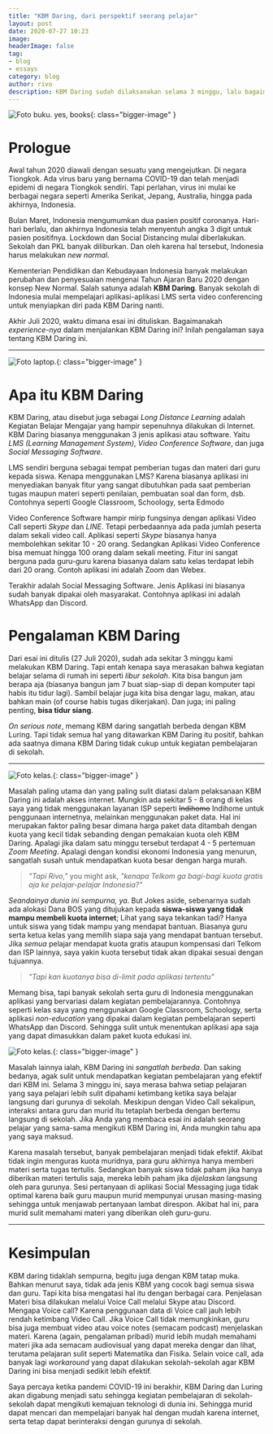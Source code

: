 ```yaml
---
title: "KBM Daring, dari perspektif seorang pelajar"
layout: post
date: 2020-07-27 10:23
image: 
headerImage: false
tag:
- blog
- essays
category: blog
author: rivo
description: KBM Daring sudah dilaksanakan selama 3 minggu, lalu bagaimanakah rasanya belajar online?
---
```

![Foto buku. yes, books](https://images.unsplash.com/photo-1457369804613-52c61a468e7d?ixlib=rb-1.2.1&auto=format&fit=crop&w=1350&q=80){: class="bigger-image" }

# Prologue
Awal tahun 2020 diawali dengan sesuatu yang mengejutkan. Di negara Tiongkok. Ada virus baru yang bernama COVID-19 dan telah menjadi epidemi di negara Tiongkok sendiri. Tapi perlahan, virus ini mulai ke berbagai negara seperti Amerika Serikat, Jepang, Australia, hingga pada akhirnya, Indonesia.

Bulan Maret, Indonesia mengumumkan dua pasien positif coronanya. Hari-hari berlalu, dan akhirnya Indonesia telah menyentuh angka 3 digit untuk pasien positifnya. Lockdown dan Social Distancing mulai diberlakukan. Sekolah dan PKL banyak diliburkan. Dan oleh karena hal tersebut, Indonesia harus melakukan *new normal*.

Kementerian Pendidikan dan Kebudayaan Indonesia banyak melakukan perubahan dan penyesuaian mengenai Tahun Ajaran Baru 2020 dengan konsep New Normal. Salah satunya adalah **KBM Daring**. Banyak sekolah di Indonesia mulai mempelajari aplikasi-aplikasi LMS serta video conferencing untuk menyiapkan diri pada KBM Daring nanti.

Akhir Juli 2020, waktu dimana esai ini dituliskan. Bagaimanakah *experience-nya* dalam menjalankan KBM Daring ini? Inilah pengalaman saya tentang KBM Daring ini.

---

![Foto laptop.](https://images.unsplash.com/photo-1486312338219-ce68d2c6f44d?ixlib=rb-1.2.1&ixid=eyJhcHBfaWQiOjEyMDd9&auto=format&fit=crop&w=1352&q=80){: class="bigger-image" }

# Apa itu KBM Daring 

KBM Daring, atau disebut juga sebagai *Long Distance Learning* adalah Kegiatan Belajar Mengajar yang hampir sepenuhnya dilakukan di Internet. KBM Daring biasanya menggunakan 3 jenis aplikasi atau software. Yaitu *LMS (Learning Management System)*, *Video Conference Software*, dan juga *Social Messaging Software*.

LMS sendiri berguna sebagai tempat pemberian tugas dan materi dari guru kepada siswa. Kenapa menggunakan LMS? Karena biasanya aplikasi ini menyediakan banyak fitur yang sangat dibutuhkan pada saat pemberian tugas maupun materi seperti penilaian, pembuatan soal dan form, dsb. Contohnya seperti Google Classroom, Schoology, serta Edmodo

Video Conference Software hampir mirip fungsinya dengan aplikasi Video Call seperti *Skype* dan *LINE*. Tetapi perbedaannya ada pada jumlah peserta dalam sekali video call. Aplikasi seperti *Skype* biasanya hanya membolehkan sekitar 10 - 20 orang. Sedangkan Aplikasi Video Conference bisa memuat hingga 100 orang dalam sekali meeting. Fitur ini sangat berguna pada guru-guru karena biasanya dalam satu kelas terdapat lebih dari 20 orang. Contoh aplikasi ini adalah Zoom dan Webex.

Terakhir adalah Social Messaging Software. Jenis Aplikasi ini biasanya sudah banyak dipakai oleh masyarakat. Contohnya aplikasi ini adalah WhatsApp dan Discord.

# Pengalaman KBM Daring
Dari esai ini ditulis (27 Juli 2020), sudah ada sekitar 3 minggu kami melakukan KBM Daring. Tapi entah kenapa saya merasakan bahwa kegiatan belajar selama di rumah ini seperti *libur sekolah*. Kita bisa bangun jam berapa aja (biasanya bangun jam 7 buat siap-siap di depan komputer tapi habis itu tidur lagi). Sambil belajar juga kita bisa dengar lagu, makan, atau bahkan main (of course habis tugas dikerjakan). Dan juga; ini paling penting, **bisa tidur siang**. 

*On serious note*, memang KBM daring sangatlah berbeda dengan KBM Luring. Tapi tidak semua hal yang ditawarkan KBM Daring itu positif, bahkan ada saatnya dimana KBM Daring tidak cukup untuk kegiatan pembelajaran di sekolah.

---

![Foto kelas.](https://images.unsplash.com/photo-1510531704581-5b2870972060?ixlib=rb-1.2.1&ixid=eyJhcHBfaWQiOjEyMDd9&auto=format&fit=crop&w=1352&q=80){: class="bigger-image" }

Masalah paling utama dan yang paling sulit diatasi dalam pelaksanaan KBM Daring ini adalah akses internet. Mungkin ada sekitar 5 - 8 orang di kelas saya yang tidak menggunakan layanan ISP seperti ~~Indihomo~~ Indihome untuk penggunaan internetnya, melainkan menggunakan paket data. Hal ini merupakan faktor paling besar dimana harga paket data ditambah dengan kuota yang kecil tidak sebanding dengan pemakaian kuota oleh KBM Daring. Apalagi jika dalam satu minggu tersebut terdapat 4 - 5 pertemuan *Zoom Meeting*. Apalagi dengan kondisi ekonomi Indonesia yang menurun, sangatlah susah untuk mendapatkan kuota besar dengan harga murah.

> *"Tapi Rivo,"* you might ask, *"kenapa Telkom ga bagi-bagi kuota gratis aja ke pelajar-pelajar Indonesia?"*

*Seandainya dunia ini sempurna, ya*. But Jokes aside, sebenarnya sudah ada alokasi Dana BOS yang ditujukan kepada **siswa-siswa yang tidak mampu membeli kuota internet**; Lihat yang  saya tekankan tadi? Hanya untuk siswa yang tidak mampu yang mendapat bantuan. Biasanya guru serta ketua kelas yang memilih siapa saja yang mendapat bantuan tersebut. Jika *semua* pelajar mendapat kuota gratis ataupun kompensasi dari Telkom dan ISP lainnya, saya yakin kuota tersebut tidak akan dipakai sesuai dengan tujuannya. 

> *"Tapi kan kuotanya bisa di-*limit* pada aplikasi tertentu"*

Memang bisa, tapi banyak sekolah serta guru di Indonesia menggunakan aplikasi yang bervariasi dalam kegiatan pembelajarannya. Contohnya seperti kelas saya yang menggunakan Google Classroom, Schoology, serta aplikasi *non-education* yang dipakai dalam kegiatan pembelajaran seperti WhatsApp dan Discord. Sehingga sulit untuk menentukan aplikasi apa saja yang dapat dimasukkan dalam paket kuota edukasi ini.

![Foto kelas.](https://images.unsplash.com/photo-1501504905252-473c47e087f8?ixlib=rb-1.2.1&ixid=eyJhcHBfaWQiOjEyMDd9&auto=format&fit=crop&w=1267&q=80){: class="bigger-image" }

Masalah lainnya ialah, KBM Daring ini *sangatlah berbeda*. Dan saking bedanya, agak sulit untuk mendapatkan kegiatan pembelajaran yang efektif dari KBM ini. Selama 3 minggu ini, saya merasa bahwa setiap pelajaran yang saya pelajari lebih sulit dipahami ketimbang ketika saya belajar langsung dari gurunya di sekolah. Meskipun dengan Video Call sekalipun, interaksi antara guru dan murid itu tetaplah berbeda dengan bertemu langsung di sekolah. Jika Anda yang membaca esai ini adalah seorang pelajar yang sama-sama mengikuti KBM Daring ini, Anda mungkin tahu apa yang saya maksud. 

Karena masalah tersebut, banyak pembelajaran menjadi tidak efektif. Akibat tidak ingin menguras kuota muridnya, para guru akhirnya hanya memberi materi serta tugas tertulis. Sedangkan banyak siswa tidak paham jika hanya diberikan materi tertulis saja, mereka lebih paham jika *dijelaskan* langsung oleh para gurunya. Sesi pertanyaan di aplikasi Social Messaging juga tidak optimal karena baik guru maupun murid mempunyai urusan masing-masing sehingga untuk menjawab pertanyaan lambat direspon. Akibat hal ini, para murid sulit memahami materi yang diberikan oleh guru-guru.

--- 
# Kesimpulan
KBM daring tidaklah sempurna, begitu juga dengan KBM tatap muka. Bahkan menurut saya, tidak ada jenis KBM yang cocok bagi semua siswa dan guru. Tapi kita bisa mengatasi hal itu dengan berbagai cara. Penjelasan Materi bisa dilakukan melalui Voice Call melalui Skype atau Discord. Mengapa Voice call? Karena penggunaan data di Voice call jauh lebih rendah ketimbang Video Call. Jika Voice Call tidak memungkinkan, guru bisa juga membuat video atau voice notes (semacam podcast) menjelaskan materi. Karena (again, pengalaman pribadi) murid lebih mudah memahami materi jika ada semacam audiovisual yang dapat mereka dengar dan lihat, terutama pelajaran sulit seperti Matematika dan Fisika. Selain voice call, ada banyak lagi *workaround* yang dapat dilakukan sekolah-sekolah agar KBM Daring ini bisa menjadi sedikit lebih efektif. 

Saya percaya ketika pandemi COVID-19 ini berakhir, KBM Daring dan Luring akan digabung menjadi satu sehingga kegiatan pembelajaran di sekolah-sekolah dapat mengikuti kemajuan teknologi di dunia ini. Sehingga murid dapat mencari dan mempelajari banyak hal dengan mudah karena internet, serta tetap dapat berinteraksi dengan gurunya di sekolah.
